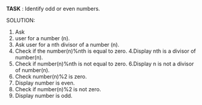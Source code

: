 **TASK** : Identify odd or even numbers.


SOLUTION:
1. Ask
2.  user for a number (n).
3. Ask user for a nth divisor of a number (n).
4. Check if the number(n)%nth is equal to zero.
4.Display nth is a divisor of number(n).
5. Check if number(n)%nth is not equal to zero.
6.Display n is not a divisor of number(n).
7. Check number(n)%2 is zero.
8. Display number is even.
9. Check if number(n)%2 is not zero.
10. Display number is odd.



